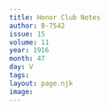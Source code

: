 ```yaml
---
title: Honor Club Notes
author: B-7542
issue: 15
volume: 11
year: 1916
month: 47
day: V
tags:
layout: page.njk
image:
---
```

